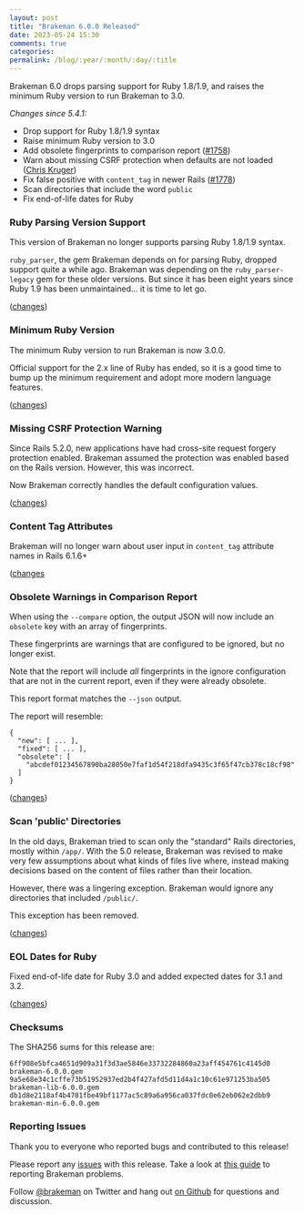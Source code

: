 ```yaml
---
layout: post
title: "Brakeman 6.0.0 Released"
date: 2023-05-24 15:30
comments: true
categories:
permalink: /blog/:year/:month/:day/:title
---
```


Brakeman 6.0 drops parsing support for Ruby 1.8/1.9, and raises the minimum Ruby version to run Brakeman to 3.0.

_Changes since 5.4.1:_

* Drop support for Ruby 1.8/1.9 syntax
* Raise minimum Ruby version to 3.0
* Add obsolete fingerprints to comparison report ([#1758](https://github.com/presidentbeef/brakeman/issues/1758))
* Warn about missing CSRF protection when defaults are not loaded ([Chris Kruger](https://github.com/montdidier))
* Fix false positive with `content_tag` in newer Rails ([#1778](https://github.com/presidentbeef/brakeman/issues/1778))
* Scan directories that include the word `public`
* Fix end-of-life dates for Ruby


### Ruby Parsing Version Support 

This version of Brakeman no longer supports parsing Ruby 1.8/1.9 syntax.

`ruby_parser`, the gem Brakeman depends on for parsing Ruby, dropped support quite a while ago. Brakeman was depending on the `ruby_parser-legacy` gem for these older versions. But since it has been eight years since Ruby 1.9 has been unmaintained... it is time to let go.

([changes](https://github.com/presidentbeef/brakeman/pull/1771))

### Minimum Ruby Version

The minimum Ruby version to run Brakeman is now 3.0.0.

Official support for the 2.x line of Ruby has ended, so it is a good time to bump up the minimum requirement and adopt more modern language features.

([changes](https://github.com/presidentbeef/brakeman/pull/1771))

### Missing CSRF Protection Warning

Since Rails 5.2.0, new applications have had cross-site request forgery protection enabled. Brakeman assumed the protection was enabled based on the Rails version. However, this was incorrect.

Now Brakeman correctly handles the default configuration values.

([changes](https://github.com/presidentbeef/brakeman/pull/1776))

### Content Tag Attributes

Brakeman will no longer warn about user input in `content_tag` attribute names in Rails 6.1.6+

([changes](https://github.com/presidentbeef/brakeman/pull/1779)

### Obsolete Warnings in Comparison Report

When using the `--compare` option, the output JSON will now include an `obsolete` key with an array of fingerprints.

These fingerprints are warnings that are configured to be ignored, but no longer exist.

Note that the report will include _all_ fingerprints in the ignore configuration that are not in the current report, even if they were already obsolete.

This report format matches the `--json` output.

The report will resemble:

```
{
  "new": [ ... ],
  "fixed": [ ... ],
  "obsolete": [
    "abcdef01234567890ba28050e7faf1d54f218dfa9435c3f65f47cb378c18cf98"
  ]
}
```

([changes](https://github.com/presidentbeef/brakeman/pull/1777))

### Scan 'public' Directories

In the old days, Brakeman tried to scan only the "standard" Rails directories, mostly within `/app/`. With the 5.0 release, Brakeman was revised to make very few assumptions about what kinds of files live where, instead making decisions based on the content of files rather than their location.

However, there was a lingering exception. Brakeman would ignore any directories that included `/public/`. 

This exception has been removed.

([changes](https://github.com/presidentbeef/brakeman/pull/1774))

### EOL Dates for Ruby

Fixed end-of-life date for Ruby 3.0 and added expected dates for 3.1 and 3.2.

([changes](https://github.com/presidentbeef/brakeman/pull/1770))

### Checksums

The SHA256 sums for this release are:

    6ff908e5bfca4651d909a31f3d3ae5846e33732284860a23aff454761c4145d0  brakeman-6.0.0.gem
    9a5e68e34c1cffe73b51952937ed2b4f427afd5d11d4a1c10c61e971253ba505  brakeman-lib-6.0.0.gem
    db1d8e2118af4b4701fbe49bf1177ac5c89a6a956ca037fdc0e62eb062e2dbb9  brakeman-min-6.0.0.gem

### Reporting Issues

Thank you to everyone who reported bugs and contributed to this release!

Please report any [issues](https://github.com/presidentbeef/brakeman/issues) with this release. Take a look at [this guide](https://github.com/presidentbeef/brakeman/wiki/How-to-Report-a-Brakeman-Issue) to reporting Brakeman problems.

Follow [@brakeman](https://twitter.com/brakeman) on Twitter and hang out [on Github](https://github.com/presidentbeef/brakeman/discussions) for questions and discussion.
